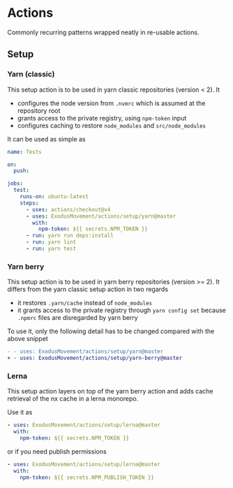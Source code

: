 # Actions

Commonly recurring patterns wrapped neatly in re-usable actions.

## Setup

### Yarn (classic)

This setup action is to be used in yarn classic repositories (version < 2). It

- configures the node version from `.nvmrc` which is assumed at the repository root
- grants access to the private registry, using `npm-token` input
- configures caching to restore `node_modules` and `src/node_modules`

It can be used as simple as

```yml
name: Tests

on:
  push:

jobs:
  test:
    runs-on: ubuntu-latest
    steps:
      - uses: actions/checkout@v4
      - uses: ExodusMovement/actions/setup/yarn@master
        with:
          npm-token: ${{ secrets.NPM_TOKEN }}
      - run: yarn run deps:install
      - run: yarn lint
      - run: yarn test
```

### Yarn berry

This setup action is to be used in yarn berry repositories (version >= 2).
It differs from the yarn classic setup action in two regards

- it restores `.yarn/cache` instead of `node_modules`
- it grants access to the private registry through `yarn config set` because `.npmrc` files are disregarded by yarn berry

To use it, only the following detail has to be changed compared with the above snippet

```diff
- - uses: ExodusMovement/actions/setup/yarn@master
+ - uses: ExodusMovement/actions/setup/yarn-berry@master
```

### Lerna

This setup action layers on top of the yarn berry action and adds cache retrieval of the nx cache in a lerna monorepo.

Use it as

```yaml
- uses: ExodusMovement/actions/setup/lerna@master
  with:
    npm-token: ${{ secrets.NPM_TOKEN }}
```

or if you need publish permissions

```yaml
- uses: ExodusMovement/actions/setup/lerna@master
  with:
    npm-token: ${{ secrets.NPM_PUBLISH_TOKEN }}
```
